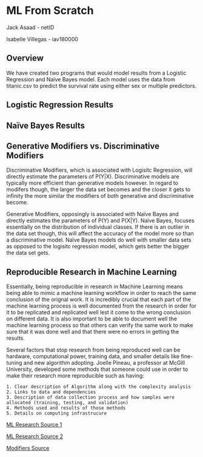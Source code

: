# ML From Scratch

Jack Asaad - netID

Isabelle Villegas - iav180000

## Overview
We have created two programs that would model results from a Logistic Regression and Naïve Bayes model. Each model uses the data from titanic.csv to predict the survival rate using either sex or multiple predictors.

## Logistic Regression Results

## Naïve Bayes Results

## Generative Modifiers vs. Discriminative Modifiers
Discriminative Modifiers, which is associated with Logisitc Regression, will directly estimate the parameters of P(Y|X). Discriminative models are typically more efficient than generative models however. In regard to modifers though, the larger the data set becomes and the closer it gets to infinity the more similar the modifiers of both generative and discriminative become.

Generative Modifiers, opposingly is associated with Naïve Bayes and directly estimates the parameters of P(Y) and P(X|Y). Naïve Bayes, focuses essentially on the distribution of individual classes. If there is an outlier in the data set though, this will affect the accuracy of the model more so than a discriminative model. Naïve Bayes models do well with smaller data sets as opposed to the logisitc regression model, which gets better the bigger the data set gets.

## Reproducible Research in Machine Learning
Essentially, being reproducible in research in Machine Learning means being able to mimic a machine learning workflow in order to reach the same conclusion of the orignal work. It is incredibly crucial that each part of the machine learning process is well documented from the research in order for it to be replicated and replicated well lest it come to the wrong conclusion on different data. It is also important to be able to document well the machine learning process so that others can verify the same work to make sure that it was done well and that there were no errors in getting the results.

Several factors that stop research from being reproduced well can be hardware, computational power, training data, and smaller details like fine-tuning and new algorithm adopting. Joelle Pineau, a professor at McGill University, developed some methods that someone could use in order to make their research more reproducible such as having:

    1. Clear description of Algorithm along with the complexity analysis
    2. Links to data and dependencies
    3. Description of data collection process and how samples were allocated (training, testing, and validation)
    4. Methods used and results of those methods
    5. Details on computing infrastrucure

[ML Research Source 1](https://towardsdatascience.com/reproducible-machine-learning-cf1841606805)

[ML Research Source 2](https://blog.ml.cmu.edu/2020/08/31/5-reproducibility/)

[Modifiers Source](https://www.analyticsvidhya.com/blog/2021/07/deep-understanding-of-discriminative-and-generative-models-in-machine-learning/#h2_5)
